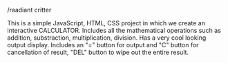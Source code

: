 
/raadiant critter


This is a simple JavaScript, HTML, CSS project in which we create an interactive CALCULATOR.
Includes all the mathematical operations such as addition, substraction, multiplication, division.
Has a very cool looking output display.
Includes an "=" button for output and "C" button for cancellation of result, "DEL" button to wipe out the entire result.
